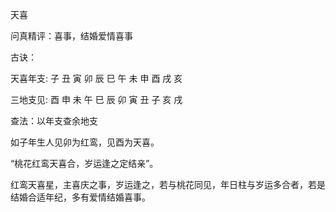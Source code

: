 天喜

问真精评：喜事，结婚爱情喜事

古诀：

天喜年支: 子 丑 寅 卯 辰 巳 午 未 申 酉 戌 亥

三地支见: 酉 申 未 午 巳 辰 卯 寅 丑 子 亥 戌

查法：以年支查余地支

如子年生人见卯为红鸾，见酉为天喜。

“桃花红鸾天喜合，岁运逢之定结亲”。

红鸾天喜星，主喜庆之事，岁运逢之，若与桃花同见，年日柱与岁运多合者，若是结婚合适年纪，多有爱情结婚喜事。

